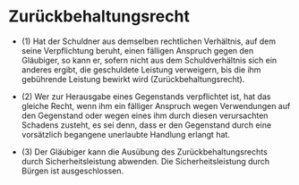 # Zurückbehaltungsrecht

- (1) Hat der Schuldner aus demselben rechtlichen Verhältnis, auf dem seine Verpflichtung beruht, einen fälligen Anspruch gegen den Gläubiger, so kann er, sofern nicht aus dem Schuldverhältnis sich ein anderes ergibt, die geschuldete Leistung verweigern, bis die ihm gebührende Leistung bewirkt wird (Zurückbehaltungsrecht).

- (2) Wer zur Herausgabe eines Gegenstands verpflichtet ist, hat das gleiche Recht, wenn ihm ein fälliger Anspruch wegen Verwendungen auf den Gegenstand oder wegen eines ihm durch diesen verursachten Schadens zusteht, es sei denn, dass er den Gegenstand durch eine vorsätzlich begangene unerlaubte Handlung erlangt hat.

- (3) Der Gläubiger kann die Ausübung des Zurückbehaltungsrechts durch Sicherheitsleistung abwenden. Die Sicherheitsleistung durch Bürgen ist ausgeschlossen.

